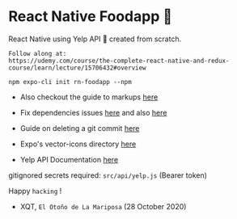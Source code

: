# React Native Foodapp 🥳 

React Native using Yelp API 🚀 created from scratch.

```
Follow along at:
https://udemy.com/course/the-complete-react-native-and-redux-course/learn/lecture/15706432#overview 
```

`npm expo-cli init rn-foodapp --npm`

- Also checkout the guide to markups [here](https://guides.github.com/features/mastering-markdown/)
- Fix dependencies issues [here](https://stackoverflow.com/questions/59473715/unable-to-resolve-module-react-native-screen) and also [here](https://stackoverflow.com/questions/57817573/createstacknavigator-has-been-moved-to-react-navigation-stack)
- Guide on deleting a git commit [here](https://www.clock.co.uk/insight/deleting-a-git-commit)


- Expo's vector-icons directory [here](https://expo.github.io/vector-icons)
- Yelp API Documentation [here](https://www.yelp.com/developers/documentation/v3/business)


gitignored secrets required:
`src/api/yelp.js` (Bearer token)


Happy `hacking` !

- XQT,  `El Otoño de La Mariposa` (28 October 2020)
